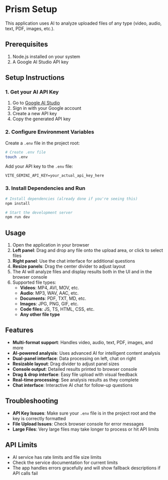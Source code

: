 # Prism Setup

This application uses AI to analyze uploaded files of any type (video, audio, text, PDF, images, etc.).

## Prerequisites

1. Node.js installed on your system
2. A Google AI Studio API key

## Setup Instructions

### 1. Get your AI API Key

1. Go to [Google AI Studio](https://aistudio.google.com/app/apikey)
2. Sign in with your Google account
3. Create a new API key
4. Copy the generated API key

### 2. Configure Environment Variables

Create a `.env` file in the project root:

```bash
# Create .env file
touch .env
```

Add your API key to the `.env` file:

```env
VITE_GEMINI_API_KEY=your_actual_api_key_here
```

### 3. Install Dependencies and Run

```bash
# Install dependencies (already done if you're seeing this)
npm install

# Start the development server
npm run dev
```

## Usage

1. Open the application in your browser
2. **Left panel**: Drag and drop any file onto the upload area, or click to select files
3. **Right panel**: Use the chat interface for additional questions
4. **Resize panels**: Drag the center divider to adjust layout
5. The AI will analyze files and display results both in the UI and in the browser console
6. Supported file types:
   - **Videos**: MP4, AVI, MOV, etc.
   - **Audio**: MP3, WAV, AAC, etc.
   - **Documents**: PDF, TXT, MD, etc.
   - **Images**: JPG, PNG, GIF, etc.
   - **Code files**: JS, TS, HTML, CSS, etc.
   - **Any other file type**

## Features

- **Multi-format support**: Handles video, audio, text, PDF, images, and more
- **AI-powered analysis**: Uses advanced AI for intelligent content analysis
- **Dual-panel interface**: Data processing on left, chat on right
- **Resizable layout**: Drag divider to adjust panel sizes
- **Console output**: Detailed results printed to browser console
- **Drag & drop interface**: Easy file upload with visual feedback
- **Real-time processing**: See analysis results as they complete
- **Chat interface**: Interactive AI chat for follow-up questions

## Troubleshooting

- **API Key Issues**: Make sure your `.env` file is in the project root and the key is correctly formatted
- **File Upload Issues**: Check browser console for error messages
- **Large Files**: Very large files may take longer to process or hit API limits

## API Limits

- AI service has rate limits and file size limits
- Check the service documentation for current limits
- The app handles errors gracefully and will show fallback descriptions if API calls fail 